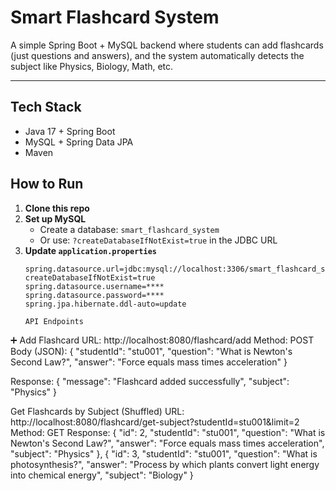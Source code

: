  # Smart Flashcard System

A simple Spring Boot + MySQL backend where students can add flashcards (just questions and answers),
and the system automatically detects the subject like Physics, Biology, Math, etc.

---

##  Tech Stack
- Java 17 + Spring Boot  
- MySQL + Spring Data JPA  
- Maven

##  How to Run

1. **Clone this repo**
2. **Set up MySQL**  
   - Create a database: `smart_flashcard_system`  
   - Or use: `?createDatabaseIfNotExist=true` in the JDBC URL
3. **Update `application.properties`**
   ```properties
   spring.datasource.url=jdbc:mysql://localhost:3306/smart_flashcard_system?createDatabaseIfNotExist=true
   spring.datasource.username=****
   spring.datasource.password=****
   spring.jpa.hibernate.ddl-auto=update

   API Endpoints
➕ Add Flashcard
URL: http://localhost:8080/flashcard/add
Method: POST
Body (JSON):
{
  "studentId": "stu001",
  "question": "What is Newton's Second Law?",
  "answer": "Force equals mass times acceleration"
}

Response:
{
  "message": "Flashcard added successfully",
  "subject": "Physics"
}

Get Flashcards by Subject (Shuffled)
URL: http://localhost:8080/flashcard/get-subject?studentId=stu001&limit=2
Method: GET
Response:
      {
        "id": 2,
        "studentId": "stu001",
        "question": "What is Newton's Second Law?",
        "answer": "Force equals mass times acceleration",
        "subject": "Physics"
    },
    {
        "id": 3,
        "studentId": "stu001",
        "question": "What is photosynthesis?",
        "answer": "Process by which plants convert light energy into chemical energy",
        "subject": "Biology"
    }



